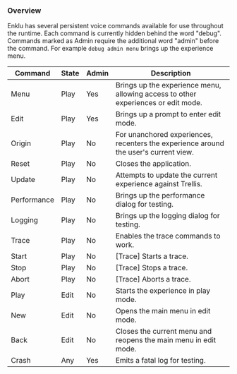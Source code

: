 ### Overview

Enklu has several persistent voice commands available for use throughout the runtime. 
Each command is currently hidden behind the word "debug". Commands marked as Admin require the additional word "admin" before the command.
For example `debug admin menu` brings up the experience menu.

| Command     | State | Admin  | Description                                                  |
| ----------- | ----- | ------ | ----------------------------------------------------------- |
| Menu        | Play  | Yes    | Brings up the experience menu, allowing access to other experiences or edit mode. |
| Edit        | Play  | Yes    | Brings up a prompt to enter edit mode. |
| Origin      | Play  | No     | For unanchored experiences, recenters the experience around the user's current view. |
| Reset       | Play  | No     | Closes the application. |
| Update      | Play  | No     | Attempts to update the current experience against Trellis. |
| Performance | Play  | No     | Brings up the performance dialog for testing. |
| Logging     | Play  | No     | Brings up the logging dialog for testing. |
| Trace       | Play  | No     | Enables the trace commands to work. |
| Start       | Play  | No     | [Trace] Starts a trace. |
| Stop        | Play  | No     | [Trace] Stops a trace. |
| Abort       | Play  | No     | [Trace] Aborts a trace. |
| Play        | Edit  | No     | Starts the experience in play mode. |
| New         | Edit  | No     | Opens the main menu in edit mode. |
| Back        | Edit  | No     | Closes the current menu and reopens the main menu in edit mode. |
| Crash       | Any   | Yes    | Emits a fatal log for testing. |
